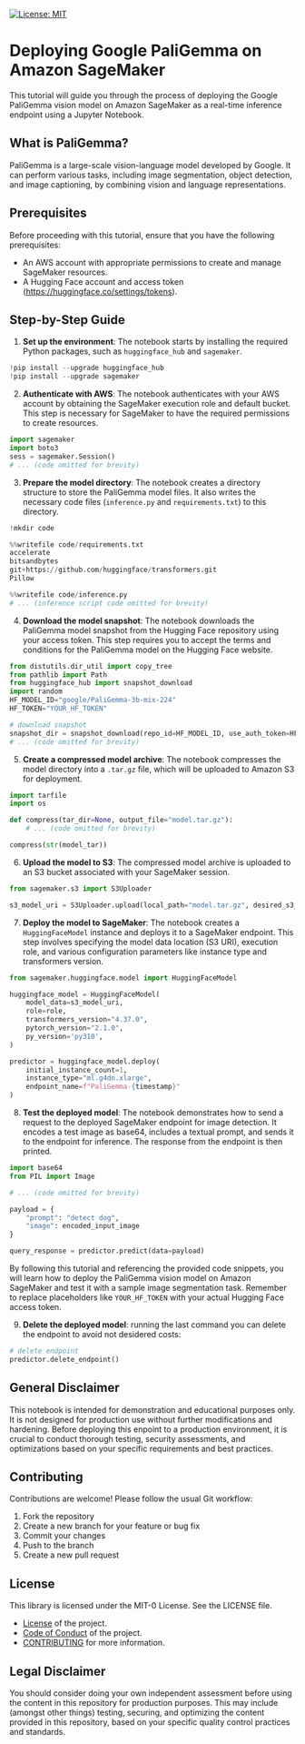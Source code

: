 [![License: MIT](https://img.shields.io/badge/License-MIT-yellow.svg)](https://opensource.org/licenses/MIT)

# Deploying Google PaliGemma on Amazon SageMaker

This tutorial will guide you through the process of deploying the Google PaliGemma vision model on Amazon SageMaker as a real-time inference endpoint using a Jupyter Notebook.

## What is PaliGemma?

PaliGemma is a large-scale vision-language model developed by Google. It can perform various tasks, including image segmentation, object detection, and image captioning, by combining vision and language representations.

## Prerequisites

Before proceeding with this tutorial, ensure that you have the following prerequisites:

- An AWS account with appropriate permissions to create and manage SageMaker resources.
- A Hugging Face account and access token (https://huggingface.co/settings/tokens).

## Step-by-Step Guide

1. **Set up the environment**: The notebook starts by installing the required Python packages, such as `huggingface_hub` and `sagemaker`.

```python
!pip install --upgrade huggingface_hub
!pip install --upgrade sagemaker
```

2. **Authenticate with AWS**: The notebook authenticates with your AWS account by obtaining the SageMaker execution role and default bucket. This step is necessary for SageMaker to have the required permissions to create resources.

```python
import sagemaker
import boto3
sess = sagemaker.Session()
# ... (code omitted for brevity)
```

3. **Prepare the model directory**: The notebook creates a directory structure to store the PaliGemma model files. It also writes the necessary code files (`inference.py` and `requirements.txt`) to this directory.

```python
!mkdir code
```

```python
%%writefile code/requirements.txt
accelerate
bitsandbytes
git+https://github.com/huggingface/transformers.git
Pillow
```

```python
%%writefile code/inference.py
# ... (inference script code omitted for brevity)
```

4. **Download the model snapshot**: The notebook downloads the PaliGemma model snapshot from the Hugging Face repository using your access token. This step requires you to accept the terms and conditions for the PaliGemma model on the Hugging Face website.

```python
from distutils.dir_util import copy_tree
from pathlib import Path
from huggingface_hub import snapshot_download
import random
HF_MODEL_ID="google/PaliGemma-3b-mix-224"
HF_TOKEN="YOUR_HF_TOKEN"

# download snapshot
snapshot_dir = snapshot_download(repo_id=HF_MODEL_ID, use_auth_token=HF_TOKEN)
# ... (code omitted for brevity)
```

5. **Create a compressed model archive**: The notebook compresses the model directory into a `.tar.gz` file, which will be uploaded to Amazon S3 for deployment.

```python
import tarfile
import os

def compress(tar_dir=None, output_file="model.tar.gz"):
    # ... (code omitted for brevity)

compress(str(model_tar))
```

6. **Upload the model to S3**: The compressed model archive is uploaded to an S3 bucket associated with your SageMaker session.

```python
from sagemaker.s3 import S3Uploader

s3_model_uri = S3Uploader.upload(local_path="model.tar.gz", desired_s3_uri=f"s3://{sess.default_bucket()}/paligemma")
```

7. **Deploy the model to SageMaker**: The notebook creates a `HuggingFaceModel` instance and deploys it to a SageMaker endpoint. This step involves specifying the model data location (S3 URI), execution role, and various configuration parameters like instance type and transformers version.

```python
from sagemaker.huggingface.model import HuggingFaceModel

huggingface_model = HuggingFaceModel(
    model_data=s3_model_uri,
    role=role,
    transformers_version="4.37.0",
    pytorch_version="2.1.0",
    py_version='py310',
)

predictor = huggingface_model.deploy(
    initial_instance_count=1,
    instance_type="ml.g4dn.xlarge",
    endpoint_name=f"PaliGemma-{timestamp}"
)
```

8. **Test the deployed model**: The notebook demonstrates how to send a request to the deployed SageMaker endpoint for image detection. It encodes a test image as base64, includes a textual prompt, and sends it to the endpoint for inference. The response from the endpoint is then printed.

```python
import base64
from PIL import Image

# ... (code omitted for brevity)

payload = {
    "prompt": "detect dog",
    "image": encoded_input_image
}

query_response = predictor.predict(data=payload)
```

By following this tutorial and referencing the provided code snippets, you will learn how to deploy the PaliGemma vision model on Amazon SageMaker and test it with a sample image segmentation task. Remember to replace placeholders like `YOUR_HF_TOKEN` with your actual Hugging Face access token.

9. **Delete the deployed model**: running the last command you can delete the endpoint to avoid not desidered costs:

```python
# delete endpoint
predictor.delete_endpoint()
```


## General Disclaimer

This notebook is intended for demonstration and educational purposes only. It is not designed for production use without further modifications and hardening. Before deploying this enpoint to a production environment, it is crucial to conduct thorough testing, security assessments, and optimizations based on your specific requirements and best practices.

## Contributing

Contributions are welcome! Please follow the usual Git workflow:

1. Fork the repository
2. Create a new branch for your feature or bug fix
3. Commit your changes
4. Push to the branch
5. Create a new pull request

## License

This library is licensed under the MIT-0 License. See the LICENSE file.

- [License](LICENSE) of the project.
- [Code of Conduct](CODE_OF_CONDUCT.md) of the project.
- [CONTRIBUTING](CONTRIBUTING.md#security-issue-notifications) for more information.

## Legal Disclaimer

You should consider doing your own independent assessment before using the content in this repository for production purposes. This may include (amongst other things) testing, securing, and optimizing the content provided in this repository, based on your specific quality control practices and standards.
